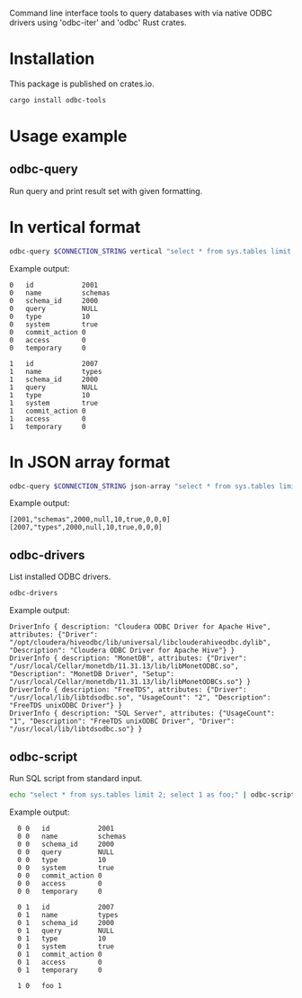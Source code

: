 Command line interface tools to query databases with via native ODBC drivers using 'odbc-iter' and 'odbc' Rust crates.

Installation
===========

This package is published on crates.io.

```sh
cargo install odbc-tools
```

Usage example
===========

odbc-query
-----------

Run query and print result set with given formatting.

# In vertical format

```sh
odbc-query $CONNECTION_STRING vertical "select * from sys.tables limit 2"
```

Example output:
```
0   id            2001
0   name          schemas
0   schema_id     2000
0   query         NULL
0   type          10
0   system        true
0   commit_action 0
0   access        0
0   temporary     0

1   id            2007
1   name          types
1   schema_id     2000
1   query         NULL
1   type          10
1   system        true
1   commit_action 0
1   access        0
1   temporary     0
```

# In JSON array format

```sh
odbc-query $CONNECTION_STRING json-array "select * from sys.tables limit 2"
```

Example output:
```
[2001,"schemas",2000,null,10,true,0,0,0]
[2007,"types",2000,null,10,true,0,0,0]
```

odbc-drivers
-----------

List installed ODBC drivers.

```sh
odbc-drivers
```

Example output:
```
DriverInfo { description: "Cloudera ODBC Driver for Apache Hive", attributes: {"Driver": "/opt/cloudera/hiveodbc/lib/universal/libclouderahiveodbc.dylib", "Description": "Cloudera ODBC Driver for Apache Hive"} }
DriverInfo { description: "MonetDB", attributes: {"Driver": "/usr/local/Cellar/monetdb/11.31.13/lib/libMonetODBC.so", "Description": "MonetDB Driver", "Setup": "/usr/local/Cellar/monetdb/11.31.13/lib/libMonetODBCs.so"} }
DriverInfo { description: "FreeTDS", attributes: {"Driver": "/usr/local/lib/libtdsodbc.so", "UsageCount": "2", "Description": "FreeTDS unixODBC Driver"} }
DriverInfo { description: "SQL Server", attributes: {"UsageCount": "1", "Description": "FreeTDS unixODBC Driver", "Driver": "/usr/local/lib/libtdsodbc.so"} }
```

odbc-script
-----------

Run SQL script from standard input.

```sh
echo "select * from sys.tables limit 2; select 1 as foo;" | odbc-script $CONNECTION_STRING
```

Example output:
```
  0 0   id            2001
  0 0   name          schemas
  0 0   schema_id     2000
  0 0   query         NULL
  0 0   type          10
  0 0   system        true
  0 0   commit_action 0
  0 0   access        0
  0 0   temporary     0

  0 1   id            2007
  0 1   name          types
  0 1   schema_id     2000
  0 1   query         NULL
  0 1   type          10
  0 1   system        true
  0 1   commit_action 0
  0 1   access        0
  0 1   temporary     0

  1 0   foo 1
```